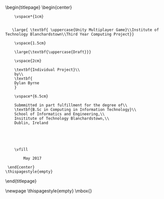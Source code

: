 
\begin{titlepage}
    \begin{center}
    
        \vspace*{1cm}
        

       \large{ \textbf{ \uppercase{Unity Multiplayer Game}\\Institute of Technology Blanchardstown\\Third Year Computing Project}}
        
        \vspace{1.5cm}
        
        \large{\textbf{\uppercase{Draft}}}
        
        \vspace{2cm}
        
        \textbf{Individual Project}\\
        by\\
        \textbf{
        Dylan Byrne
        }
        
        \vspace*{6.5cm}
        
        Submmitted in part fulfillment for the degree of\\
        \textbf{B.Sc in Computing in Information Technology}\\
        School of Informatics and Engineering,\\
        Insititute of Technology Blanchardstown,\\
        Dublin, Ireland

       

        
        
        \vfill
  
            May 2017

     \end{center}
    \thispagestyle{empty}
\end{titlepage} 

\newpage
\thispagestyle{empty}
\mbox{}
